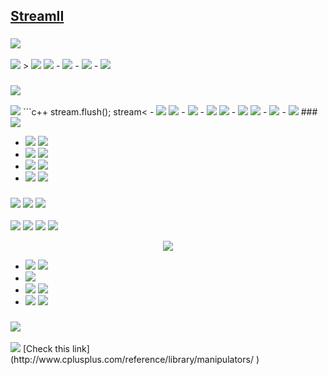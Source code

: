 ## [StreamII](http://web.stanford.edu/class/cs106l/lectures/lecture02/02_Streams_II.pdf )
  
  
### <img src="https://latex.codecogs.com/gif.latex?&#x5C;textbf{Buffering}"/>
  
<img src="https://latex.codecogs.com/gif.latex?&#x5C;text{Writing%20to%20console&#x2F;file%20is%20a%20slow%20operation}"/>
> <img src="https://latex.codecogs.com/gif.latex?&#x5C;text{If%20the%20program%20had%20to%20write%20each%20character%20&#x5C;textbf{immediately},}"/>
<img src="https://latex.codecogs.com/gif.latex?&#x5C;text{the%20runtime%20would%20&#x5C;textbf{significantly%20slow%20down},%20What%20can%20we%20do?}"/>
- <img src="https://latex.codecogs.com/gif.latex?&#x5C;text{Accumulate%20characters%20into%20a%20buffer}"/>
- <img src="https://latex.codecogs.com/gif.latex?&#x5C;text{When%20buffer%20is%20&#x5C;textbf{full},%20write%20out%20all%20contents%20of%20the%20buffer%20to%20the%20output%20device%20&#x5C;textbf{at%20once}}"/>
- <img src="https://latex.codecogs.com/gif.latex?&#x5C;text{This%20process%20is%20known%20as%20&#x5C;textbf{flushing}%20the%20stream}"/>
  
### <img src="https://latex.codecogs.com/gif.latex?&#x5C;textbf{Flushing%20the%20Buffer}"/>
  
<img src="https://latex.codecogs.com/gif.latex?&#x5C;text{If%20you%20want%20to%20force%20the%20content%20of%20the%20buffer%20to%20their%20destination,%20we%20can%20flush%20the%20stream}"/>
```c++
stream.flush();
stream<<std::flush;
```
  
<img src="https://latex.codecogs.com/gif.latex?&#x5C;textbf{Not%20all%20streams%20are%20buffered}"/>
- <img src="https://latex.codecogs.com/gif.latex?&#x5C;texttt{&#x5C;color{Crimson}{std::cerr}}"/> <img src="https://latex.codecogs.com/gif.latex?&#x5C;text{is%20not%20buffered}"/>
    - <img src="https://latex.codecogs.com/gif.latex?&#x5C;text{Each%20time%20you%20insert%20something%20into%20it,%20it%20flush%20immediately}"/>
-  <img src="https://latex.codecogs.com/gif.latex?&#x5C;texttt{&#x5C;color{Crimson}{std::cout}}"/> <img src="https://latex.codecogs.com/gif.latex?&#x5C;text{is%20buffered}"/>
    - <img src="https://latex.codecogs.com/gif.latex?&#x5C;texttt{&#x5C;color{Crimson}{std::cout}}"/> <img src="https://latex.codecogs.com/gif.latex?&#x5C;text{will%20only%20flush%20if}"/>
        - <img src="https://latex.codecogs.com/gif.latex?&#x5C;text{it%20reaches%20maximum%20capacity}"/>
        - <img src="https://latex.codecogs.com/gif.latex?&#x5C;text{you%20explicitly%20ask%20it%20to%20do%20so}"/>
### <img src="https://latex.codecogs.com/gif.latex?&#x5C;textbf{Stream%20bits}"/>
  
- <img src="https://latex.codecogs.com/gif.latex?&#x5C;texttt{&#x5C;color{DarkGreen}{Good%20bits}}"/> <img src="https://latex.codecogs.com/gif.latex?&#x5C;text{No%20errors,%20the%20stream%20is%20good%20to%20go}"/>
- <img src="https://latex.codecogs.com/gif.latex?&#x5C;texttt{&#x5C;color{Black}{EOF%20bits}}"/> <img src="https://latex.codecogs.com/gif.latex?&#x5C;text{End-of-file%20was%20reached%20during%20a%20previous%20operation}"/>
- <img src="https://latex.codecogs.com/gif.latex?&#x5C;texttt{&#x5C;color{DarkRed}{Fail%20bits}}"/> <img src="https://latex.codecogs.com/gif.latex?&#x5C;text{Logical%20error%20on%20a%20previous%20operation}"/>
- <img src="https://latex.codecogs.com/gif.latex?&#x5C;texttt{&#x5C;color{DarkRed}{Bad%20bit}}"/> <img src="https://latex.codecogs.com/gif.latex?&#x5C;text{Likely%20unrecoverable%20error%20on%20previous%20operation}"/>
  
### <img src="https://latex.codecogs.com/gif.latex?&#x5C;textbf{Chaining}"/> <img src="https://latex.codecogs.com/gif.latex?&#x5C;texttt{&#x5C;color{Crimson}{&gt;&gt;}}"/> <img src="https://latex.codecogs.com/gif.latex?&#x5C;texttt{or%20&#x5C;color{Crimson}{&lt;&lt;}}"/>
  
<img src="https://latex.codecogs.com/gif.latex?&#x5C;texttt{&#x5C;color{#DC143C}{&gt;&gt;}}"/> <img src="https://latex.codecogs.com/gif.latex?&#x5C;texttt{and%20&#x5C;color{#DC143C}{&lt;&lt;}}"/> <img src="https://latex.codecogs.com/gif.latex?&#x5C;texttt{are%20not%20magic,%20they%20are%20actually}"/> <img src="https://latex.codecogs.com/gif.latex?&#x5C;textbf{functions}"/>
  
<p align="center"><img src="https://latex.codecogs.com/gif.latex?&#x5C;texttt{std::cout&lt;&lt;&quot;hello&quot;;}	%20	&#x5C;xleftrightarrow{&#x5C;texttt{is%20equivalent%20to}}%20&#x5C;texttt{operator&lt;&lt;(std::cout,%20&quot;hello&quot;)}"/></p>  
  
- <img src="https://latex.codecogs.com/gif.latex?&#x5C;texttt{&#x5C;color{Crimson}{&gt;&gt;}}"/> <img src="https://latex.codecogs.com/gif.latex?&#x5C;text{is%20&#x5C;textbf{function}}"/>
- <img src="https://latex.codecogs.com/gif.latex?&#x5C;text{std::cout%20and%20hello%20are%20function&#x27;s%20&#x5C;textbf{arguments}}"/>
- <img src="https://latex.codecogs.com/gif.latex?&#x5C;texttt{&#x5C;color{Crimson}{&gt;&gt;}}"/> <img src="https://latex.codecogs.com/gif.latex?&#x5C;text{&#x5C;textbf{return%20the%20stream}%20%20passed%20as%20its%20left%20argument}"/>
- <img src="https://latex.codecogs.com/gif.latex?&#x5C;text{That&#x27;s%20why%20we%20can%20chain%20a%20lot%20of%20}"/> <img src="https://latex.codecogs.com/gif.latex?&#x5C;texttt{&#x5C;color{Crimson}{&gt;&gt;}}"/>
  
### <img src="https://latex.codecogs.com/gif.latex?&#x5C;textbf{Stream%20Manipulator}"/>
  
<img src="https://latex.codecogs.com/gif.latex?&#x5C;text{Useful%20when%20you%20need%20to%20format%20your%20data}"/>
[Check this link](http://www.cplusplus.com/reference/library/manipulators/ )
  